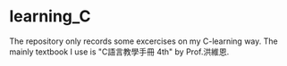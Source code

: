 # learning_C
The repository only records some excercises on my C-learning way.
The mainly textbook I use is "C語言教學手冊 4th" by Prof.洪維恩. 
